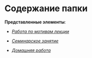 # Содержание папки

**Представленные элементы**:

* [*Работа по мотивам лекции*](https://github.com/IrinaKazantseva/WEB/tree/main/HTML_CSS/Lection_HTML_CSS)

* [*Семинарское занятие*](https://github.com/IrinaKazantseva/WEB/tree/main/HTML_CSS/WorkOnSeminar_HTML_CSS)

* [*Домашняя работа*](https://github.com/IrinaKazantseva/WEB/tree/main/HTML_CSS/HomeWork_HTML_CSS)





